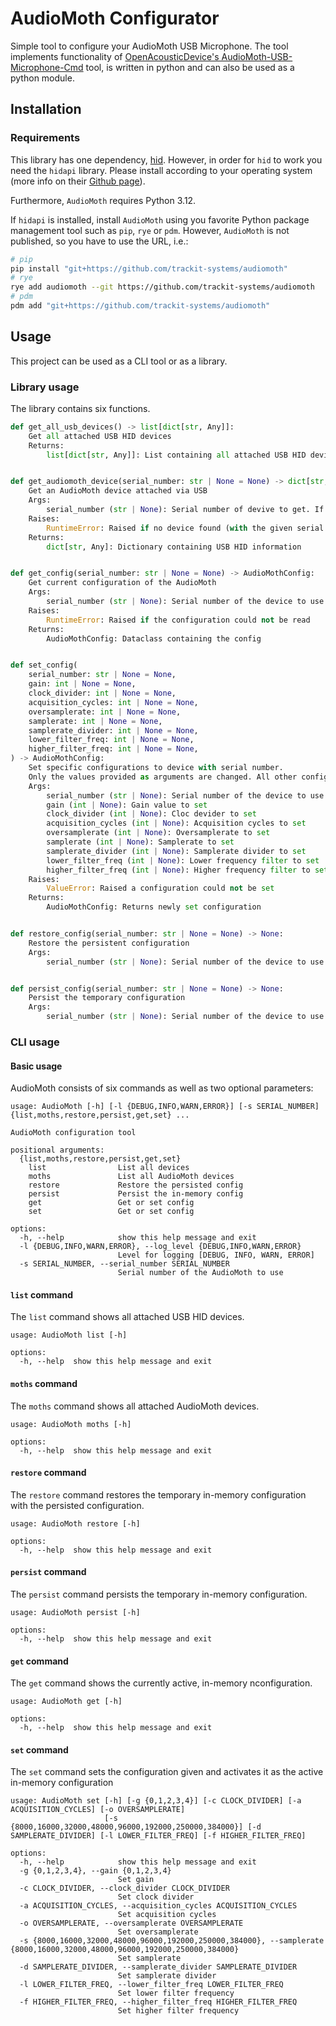 # AudioMoth Configurator

Simple tool to configure your AudioMoth USB Microphone. The tool implements functionality of [OpenAcousticDevice's AudioMoth-USB-Microphone-Cmd](https://github.com/OpenAcousticDevices/AudioMoth-USB-Microphone-Cmd) tool, is written in python and can also be used as a python module.

## Installation
### Requirements
This library has one dependency, [hid](https://pypi.org/project/hid/).
However, in order for `hid` to work you need the `hidapi` library.
Please install according to your operating system (more info on their [Github page](https://github.com/libusb/hidapi)).

Furthermore, `AudioMoth` requires Python 3.12.

If `hidapi` is installed, install `AudioMoth` using you favorite Python package management tool such as `pip`, `rye` or `pdm`.
However, `AudioMoth` is not published, so you have to use the URL, i.e.:

```sh
# pip
pip install "git+https://github.com/trackit-systems/audiomoth"
# rye
rye add audiomoth --git https://github.com/trackit-systems/audiomoth
# pdm
pdm add "git+https://github.com/trackit-systems/audiomoth"
```

## Usage
This project can be used as a CLI tool or as a library.

### Library usage
The library contains six functions.

```python
def get_all_usb_devices() -> list[dict[str, Any]]:
    Get all attached USB HID devices
    Returns:
        list[dict[str, Any]]: List containing all attached USB HID devices


def get_audiomoth_device(serial_number: str | None = None) -> dict[str, Any]:
    Get an AudioMoth device attached via USB
    Args:
        serial_number (str | None): Serial number of devive to get. If not given and multiple devices are connected, the first device will be returned
    Raises:
        RuntimeError: Raised if no device found (with the given serial number, if provided)
    Returns:
        dict[str, Any]: Dictionary containing USB HID information


def get_config(serial_number: str | None = None) -> AudioMothConfig:
    Get current configuration of the AudioMoth
    Args:
        serial_number (str | None): Serial number of the device to use. If not given and multiple devices are connected, the configuration of the first device will be returned
    Raises:
        RuntimeError: Raised if the configuration could not be read
    Returns:
        AudioMothConfig: Dataclass containing the config


def set_config(
    serial_number: str | None = None,
    gain: int | None = None,
    clock_divider: int | None = None,
    acquisition_cycles: int | None = None,
    oversamplerate: int | None = None,
    samplerate: int | None = None,
    samplerate_divider: int | None = None,
    lower_filter_freq: int | None = None,
    higher_filter_freq: int | None = None,
) -> AudioMothConfig:
    Set specific configurations to device with serial number.
    Only the values provided as arguments are changed. All other configuration parameters remain unchanged.
    Args:
        serial_number (str | None): Serial number of the device to use. If not given and multiple devices are connected, the configuration of the first device will be changed
        gain (int | None): Gain value to set
        clock_divider (int | None): Cloc devider to set
        acquisition_cycles (int | None): Acquisition cycles to set
        oversamplerate (int | None): Oversamplerate to set
        samplerate (int | None): Samplerate to set
        samplerate_divider (int | None): Samplerate divider to set
        lower_filter_freq (int | None): Lower frequency filter to set
        higher_filter_freq (int | None): Higher frequency filter to set
    Raises:
        ValueError: Raised a configuration could not be set
    Returns:
        AudioMothConfig: Returns newly set configuration


def restore_config(serial_number: str | None = None) -> None:
    Restore the persistent configuration
    Args:
        serial_number (str | None): Serial number of the device to use. If not given and multiple devices are connected, the configuration of the first device will be restored


def persist_config(serial_number: str | None = None) -> None:
    Persist the temporary configuration
    Args:
        serial_number (str | None): Serial number of the device to use. If not given and multiple devices are connected, the configuration of the first device will be persisted.
```

### CLI usage
#### Basic usage
AudioMoth consists of six commands as well as two optional parameters:

```
usage: AudioMoth [-h] [-l {DEBUG,INFO,WARN,ERROR}] [-s SERIAL_NUMBER] {list,moths,restore,persist,get,set} ...

AudioMoth configuration tool

positional arguments:
  {list,moths,restore,persist,get,set}
    list                List all devices
    moths               List all AudioMoth devices
    restore             Restore the persisted config
    persist             Persist the in-memory config
    get                 Get or set config
    set                 Get or set config

options:
  -h, --help            show this help message and exit
  -l {DEBUG,INFO,WARN,ERROR}, --log_level {DEBUG,INFO,WARN,ERROR}
                        Level for logging [DEBUG, INFO, WARN, ERROR]
  -s SERIAL_NUMBER, --serial_number SERIAL_NUMBER
                        Serial number of the AudioMoth to use
```

#### `list` command
The `list` command shows all attached USB HID devices.

```
usage: AudioMoth list [-h]

options:
  -h, --help  show this help message and exit
```

#### `moths` command
The `moths` command shows all attached AudioMoth devices.

```
usage: AudioMoth moths [-h]

options:
  -h, --help  show this help message and exit
```

#### `restore` command
The `restore` command restores the temporary in-memory configuration with the persisted configuration.

```
usage: AudioMoth restore [-h]

options:
  -h, --help  show this help message and exit
```

#### `persist` command
The `persist` command persists the temporary in-memory configuration.

```
usage: AudioMoth persist [-h]

options:
  -h, --help  show this help message and exit
```

#### `get` command
The `get` command shows the currently active, in-memory nconfiguration.

```
usage: AudioMoth get [-h]

options:
  -h, --help  show this help message and exit
```

#### `set` command
The `set` command sets the configuration given and activates it as the active in-memory configuration

```
usage: AudioMoth set [-h] [-g {0,1,2,3,4}] [-c CLOCK_DIVIDER] [-a ACQUISITION_CYCLES] [-o OVERSAMPLERATE]
                     [-s {8000,16000,32000,48000,96000,192000,250000,384000}] [-d SAMPLERATE_DIVIDER] [-l LOWER_FILTER_FREQ] [-f HIGHER_FILTER_FREQ]

options:
  -h, --help            show this help message and exit
  -g {0,1,2,3,4}, --gain {0,1,2,3,4}
                        Set gain
  -c CLOCK_DIVIDER, --clock_divider CLOCK_DIVIDER
                        Set clock divider
  -a ACQUISITION_CYCLES, --acquisition_cycles ACQUISITION_CYCLES
                        Set acquisition cycles
  -o OVERSAMPLERATE, --oversamplerate OVERSAMPLERATE
                        Set oversamplerate
  -s {8000,16000,32000,48000,96000,192000,250000,384000}, --samplerate {8000,16000,32000,48000,96000,192000,250000,384000}
                        Set samplerate
  -d SAMPLERATE_DIVIDER, --samplerate_divider SAMPLERATE_DIVIDER
                        Set samplerate divider
  -l LOWER_FILTER_FREQ, --lower_filter_freq LOWER_FILTER_FREQ
                        Set lower filter frequency
  -f HIGHER_FILTER_FREQ, --higher_filter_freq HIGHER_FILTER_FREQ
                        Set higher filter frequency
```
